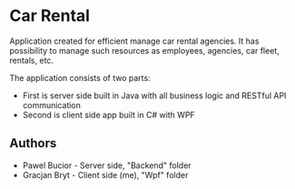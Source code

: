 # Car Rental
Application created for efficient manage car rental agencies. It has possibility to manage such resources as employees, agencies, car fleet, rentals, etc. 

The application consists of two parts: 
* First is server side built in Java with all business logic and RESTful API communication
* Second is client side app built in C# with WPF 

## Authors
* Pawel Bucior - Server side, "Backend" folder
* Gracjan Bryt - Client side (me), "Wpf" folder
